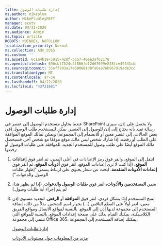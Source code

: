 ```yaml
---
title: إدارة طلبات الوصول
ms.author: mikeplum
author: MikePlumleyMSFT
manager: scotv
ms.date: 04/21/2020
ms.audience: Admin
ms.topic: article
ROBOTS: NOINDEX, NOFOLLOW
localization_priority: Normal
ms.collection: Adm_O365
ms.custom: ''
ms.assetid: 6c1a4b19-5915-428f-bc57-40ee2af62178
ms.openlocfilehash: 696cbf7524c4f866fd12d67699e828fce49341cb
ms.sourcegitcommit: 55eff703a17e500681d8fa6a87eb067019ade3cc
ms.translationtype: MT
ms.contentlocale: ar-SA
ms.lasthandoff: 04/22/2020
ms.locfileid: "43721681"
---
```

# <a name="manage-access-requests"></a>إدارة طلبات الوصول

عندما يحاول مستخدم الوصول إلى عنصر في SharePoint ولا يحصل على إذن، سيرى رسالة تفيد بأنه يحتاج إلى إذن للوصول إلى العنصر. يمكن للمستخدم طلب الوصول (في بعض الحالات، إلى عنصر معين أو للانضمام إلى المجموعة) ويمكن لمالك الموقع الموافقة على الطلب أو رفضه. إذا شارك شخص ليس مالك موقع موقعًا مع شخص آخر، فسيحصل مالك الموقع أيضًا على طلب وصول للمستخدم الجديد. للموافقة على طلبات الوصول أو رفضها:
  
1. انتقل إلى الموقع، وانقر فوق رمز الإعدادات في أعلى اليمين، ثم انقر فوق **إعدادات الموقع**. (إذا كنت لا ترى إعدادات الموقع، انقر فوق **أذونات الموقع،** ثم انقر فوق **إعدادات الأذونات المتقدمة**. ابحث عن شعار يحتوي على ارتباط يسمى "إظهار طلبات الوصول والدعوات.")
    
2. ضمن **المستخدمين والأذونات،** انقر فوق **طلبات الوصول والدعوات**. (إذا لم يظهر هذا، لم يتم إجراء أية طلبات وصول.)
    
3. لمنح المستخدم إذنًا بشكل فردي، انقر فوق **الموافقة** أو **الرفض**. لتحديد مستوى إذن معين، انقر أولاً على القطع الناقص (...) بجوار اسم الشخص. بدلاً من ذلك، إضافة المستخدم إلى مجموعة لديها إذن إلى الموقع. بالنسبة لمواقع الاتصال ومواقع الفريق الكلاسيكية، يمكنك القيام بذلك على صفحة إعدادات الموقع. بالنسبة للمواقع التي تنتمي إلى مجموعة Office 365، يمكنك إضافة المستخدم إلى المجموعة.
    
    [إدارة طلبات الوصول](https://go.microsoft.com/fwlink/?linkid=2008747)
    
    [مزيد من المعلومات حول مستويات الأذونات](https://go.microsoft.com/fwlink/?linkid=867071)
    

